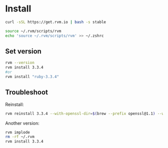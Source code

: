 # Install

```sh
curl -sSL https://get.rvm.io | bash -s stable

source ~/.rvm/scripts/rvm
echo 'source ~/.rvm/scripts/rvm' >> ~/.zshrc
```

## Set version
```sh
rvm --version
rvm install 3.3.4
#or
rvm install "ruby-3.3.4"
```

## Troubleshoot
Reinstall:
```sh
rvm reinstall 3.3.4 --with-openssl-dir=$(brew --prefix openssl@1.1) --with-readline-dir=$(brew --prefix readline) --with-zlib-dir=$(brew --prefix zlib)
```

Another version:
```sh
rvm implode
rm -rf ~/.rvm
rvm install 3.3.4
```


